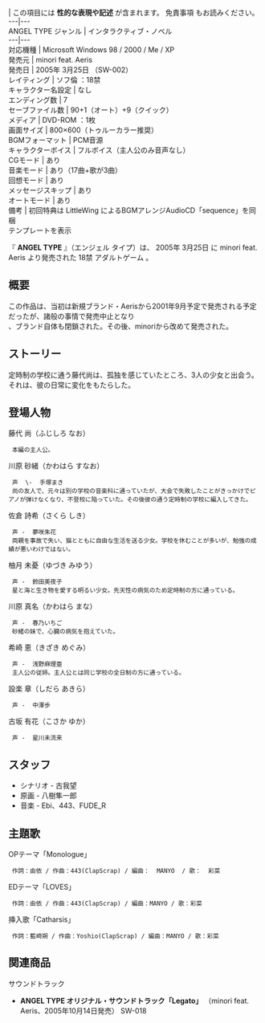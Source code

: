 |  この項目には **性的な表現や記述** が含まれます。  免責事項  もお読みください。  
---|---  
ANGEL TYPE  ジャンル  |  インタラクティブ・ノベル   
---|---  
対応機種  |  Microsoft Windows  98  /  2000  /  Me  /  XP   
発売元  |  minori feat. Aeris   
発売日  |  2005年  3月25日  （SW-002）   
レイティング  |  ソフ倫  ：18禁   
キャラクター名設定  |  なし   
エンディング数  |  7   
セーブファイル数  |  90+1（オート）+9（クイック）   
メディア  |  DVD-ROM  ：1枚   
画面サイズ  |  800×600（トゥルーカラー推奨）   
BGMフォーマット  |  PCM音源   
キャラクターボイス  |  フルボイス（主人公のみ音声なし）   
CGモード  |  あり   
音楽モード  |  あり（17曲+歌が3曲）   
回想モード  |  あり   
メッセージスキップ  |  あり   
オートモード  |  あり   
備考  |  初回特典は  LittleWing  によるBGMアレンジAudioCD「sequence」を同梱   
テンプレートを表示  
  
『 **ANGEL TYPE** 』（エンジェル タイプ）は、  2005年  3月25日  に  minori feat. Aeris  より発売された
18禁  アダルトゲーム  。

##  概要  

この作品は、当初は新規ブランド・Aerisから2001年9月予定で発売される予定だったが、諸般の事情で発売中止となり  
、ブランド自体も閉鎖された。その後、minoriから改めて発売された。

##  ストーリー  

定時制の学校に通う藤代尚は、孤独を感じていたところ、3人の少女と出会う。 それは、彼の日常に変化をもたらした。

##  登場人物  

藤代 尚（ふじしろ なお）

     本編の主人公。 
川原 砂緒（かわはら すなお）

     声  \-  手塚まき 
     尚の友人で、元々は別の学校の音楽科に通っていたが、大会で失敗したことがきっかけでピアノが弾けなくなり、不登校に陥っていた。その後彼の通う定時制の学校に編入してきた。 
佐倉 詩希（さくら しき）

     声 -  夢咲朱花 
     両親を事故で失い、猫とともに自由な生活を送る少女。学校を休むことが多いが、勉強の成績が悪いわけではない。 
柚月 未憂（ゆづき みゆう）

     声 -  鈴田美夜子 
     星と海と生き物を愛する明るい少女。先天性の病気のため定時制の方に通っている。 
川原 真名（かわはら まな）

     声 -  春乃いちご 
     砂緒の妹で、心臓の病気を抱えていた。 
希崎 恵（きざき めぐみ）

     声 -  浅野麻理亜 
     主人公の従姉。主人公とは同じ学校の全日制の方に通っている。 
設楽 章（しだら あきら）

     声 -  中澤歩 
古坂 有花（こさか ゆか）

     声 -  星川未流来 

##  スタッフ  

  * シナリオ -  古我望 
  * 原画 -  八樹隼一郎 
  * 音楽 - Ebi、443、FUDE_R 

##  主題歌  

OPテーマ「Monologue」

     作詞：由依 / 作曲：443(ClapScrap) / 編曲：  MANYO  / 歌：  彩菜 
EDテーマ「LOVES」

     作詞：由依 / 作曲：443(ClapScrap) / 編曲：MANYO / 歌：彩菜 
挿入歌「Catharsis」

     作詞：藍崎朔 / 作曲：Yoshio(ClapScrap) / 編曲：MANYO / 歌：彩菜 

##  関連商品  

サウンドトラック

  * **ANGEL TYPE オリジナル・サウンドトラック「Legato」** （minori feat. Aeris、2005年10月14日発売） SW-018 

